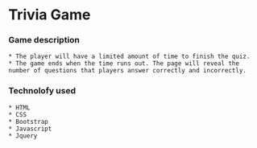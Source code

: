 # Trivia Game
### Game description
    * The player will have a limited amount of time to finish the quiz. 
    * The game ends when the time runs out. The page will reveal the number of questions that players answer correctly and incorrectly.
### Technolofy used
    * HTML
    * CSS
    * Bootstrap
    * Javascript
    * Jquery